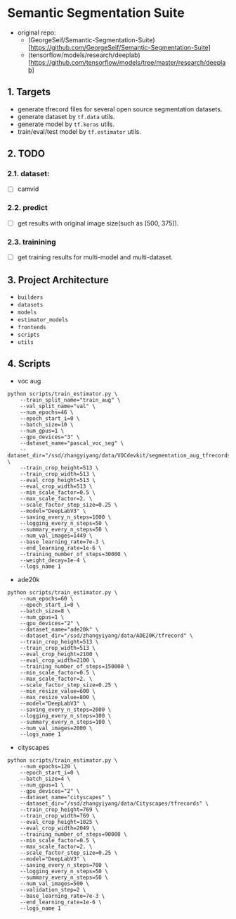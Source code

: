 # Semantic Segmentation Suite
+ original repo: 
  + (GeorgeSeif/Semantic-Segmentation-Suite)[https://github.com/GeorgeSeif/Semantic-Segmentation-Suite]
  + (tensorflow/models/research/deeplab)[https://github.com/tensorflow/models/tree/master/research/deeplab]

## 1. Targets
+ generate tfrecord files for several open source segmentation datasets.
+ generate dataset by `tf.data` utils.
+ generate model by `tf.keras` utils.
+ train/eval/test model by `tf.estimator` utils.


## 2. TODO

### 2.1. dataset:
+ [ ] camvid


### 2.2. predict
+ [ ] get results with original image size(such as [500, 375]).


### 2.3. trainining
+ [ ] get training results for multi-model and multi-dataset.


## 3. Project Architecture
+ `builders`
+ `datasets`
+ `models`
+ `estimator_models`
+ `frontends`
+ `scripts`
+ `utils`


## 4. Scripts
+ voc aug
```shell
python scripts/train_estimator.py \
    --train_split_name="train_aug" \
    --val_split_name="val" \
    --num_epochs=46 \
    --epoch_start_i=0 \
    --batch_size=10 \
    --num_gpus=1 \
    --gpu_devices="3" \
    --dataset_name="pascal_voc_seg" \
    --dataset_dir="/ssd/zhangyiyang/data/VOCdevkit/segmentation_aug_tfrecords" \
    --train_crop_height=513 \
    --train_crop_width=513 \
    --eval_crop_height=513 \
    --eval_crop_width=513 \
    --min_scale_factor=0.5 \
    --max_scale_factor=2. \
    --scale_factor_step_size=0.25 \
    --model="DeepLabV3" \
    --saving_every_n_steps=1000 \
    --logging_every_n_steps=50 \
    --summary_every_n_steps=50 \
    --num_val_images=1449 \
    --base_learning_rate=7e-3 \
    --end_learning_rate=1e-6 \
    --training_number_of_steps=30000 \
    --weight_decay=1e-4 \
    --logs_name 1
```

+ ade20k

```shell
python scripts/train_estimator.py \
    --num_epochs=60 \
    --epoch_start_i=0 \
    --batch_size=8 \
    --num_gpus=1 \
    --gpu_devices="2" \
    --dataset_name="ade20k" \
    --dataset_dir="/ssd/zhangyiyang/data/ADE20K/tfrecord" \
    --train_crop_height=513 \
    --train_crop_width=513 \
    --eval_crop_height=2100 \
    --eval_crop_width=2100 \
    --training_number_of_steps=150000 \
    --min_scale_factor=0.5 \
    --max_scale_factor=2. \
    --scale_factor_step_size=0.25 \
    --min_resize_value=600 \
    --max_resize_value=800 \
    --model="DeepLabV3" \
    --saving_every_n_steps=2000 \
    --logging_every_n_steps=100 \
    --summary_every_n_steps=100 \
    --num_val_images=2000 \
    --logs_name 1
```
+ cityscapes


```shell
python scripts/train_estimator.py \
    --num_epochs=120 \
    --epoch_start_i=0 \
    --batch_size=4 \
    --num_gpus=1 \
    --gpu_devices="2" \
    --dataset_name="cityscapes" \
    --dataset_dir="/ssd/zhangyiyang/data/Cityscapes/tfrecords" \
    --train_crop_height=769 \
    --train_crop_width=769 \
    --eval_crop_height=1025 \
    --eval_crop_width=2049 \
    --training_number_of_steps=90000 \
    --min_scale_factor=0.5 \
    --max_scale_factor=2. \
    --scale_factor_step_size=0.25 \
    --model="DeepLabV3" \
    --saving_every_n_steps=700 \
    --logging_every_n_steps=50 \
    --summary_every_n_steps=50 \
    --num_val_images=500 \
    --validation_step=2 \
    --base_learning_rate=7e-3 \
    --end_learning_rate=1e-6 \
    --logs_name 1
```